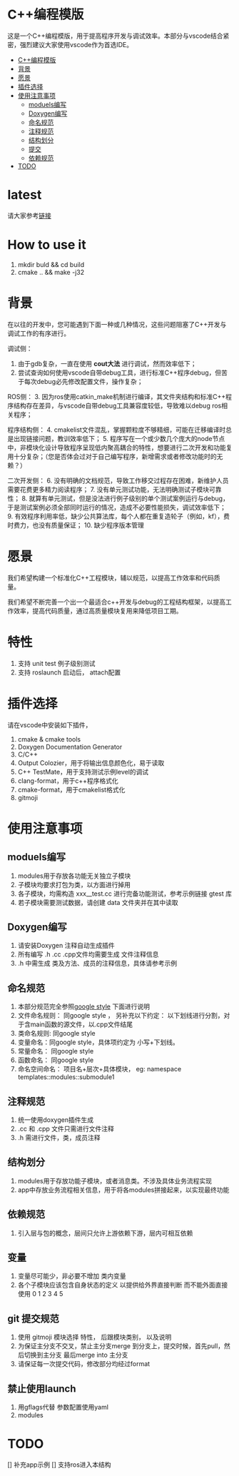 # C++编程模版

这是一个C++编程模版，用于提高程序开发与调试效率。本部分与vscode结合紧密，强烈建议大家使用vscode作为首选IDE。

- [C++编程模版](#C++编程模版)
- [背景](#背景)
- [愿景](#愿景)
- [插件选择](#插件选择)
- [使用注意事项](#使用注意事项)
    - [moduels编写](#moduels编写)
    - [Doxygen编写](#Doxygen编写)
    - [命名规范](#命名规范)
    - [注释规范](#注释规范)
    - [结构划分](#结构划分)
    - [提交](#提交)
    - [依赖规范](#依赖规范)
- [TODO](#TODO)

# latest 

请大家参考[链接](https://sjtu.feishu.cn/docx/GNrBdbXlwop1ruxKjkhcFsb1nuv)

# How to use it

1. mkdir buld && cd build
2. cmake .. && make -j32

# 背景

在以往的开发中，您可能遇到下面一种或几种情况，这些问题阻塞了C++开发与调试工作的有序进行。

调试侧：
1. 由于gdb复杂，一直在使用 **cout大法** 进行调试，然而效率低下；
2. 尝试查询如何使用vscode自带debug工具，进行标准C++程序debug，但苦于每次debug必先修改配置文件，操作复杂；

ROS侧：
3. 因为ros使用catkin_make机制进行编译，其文件夹结构和标准C++程序结构存在差异，与vscode自带debug工具兼容度较低，导致难以debug ros相关程序；

程序结构侧：
4. cmakelist文件混乱，掌握颗粒度不够精细，可能在迁移编译时总是出现链接问题，教训效率低下；
5. 程序写在一个或少数几个庞大的node节点中，非模块化设计导致程序呈现低内聚高耦合的特性，想要进行二次开发和功能复用十分复杂；（您是否体会过对于自己编写程序，新增需求或者修改功能时的无赖？）

二次开发侧：
6. 没有明确的文档规范，导致工作移交过程存在困难，新维护人员需要花费更多精力阅读程序；
7. 没有单元测试功能，无法明确测试子模块可靠性；
8. 就算有单元测试，但是没法进行例子级别的单个测试案例运行与debug，于是测试案例必须全部同时运行的情况，造成不必要性能损失，调试效率低下；
9. 有效程序利用率低，缺少公共算法库，每个人都在重复造轮子（例如，kf），费时费力，也没有质量保证；
10. 缺少程序版本管理

# 愿景

我们希望构建一个标准化C++工程模块，辅以规范，以提高工作效率和代码质量。

我们希望不断完善一个出一个最适合c++开发与debug的工程结构框架，以提高工作效率，提高代码质量，通过高质量模块复用来降低项目工期。

# 特性

1. 支持 unit test 例子级别测试
2. 支持 roslaunch 启动后， attach配置

# 插件选择

请在vscode中安装如下插件，

1. cmake & cmake tools
2. Doxygen Documentation Generator
3. C/C++
4. Output Colozier，用于将输出信息颜色化，易于读取
5. C++ TestMate，用于支持测试示例level的调试
4. clang-format，用于c++程序格式化
5. cmake-format，用于cmakelist格式化
6. gitmoji

# 使用注意事项

## moduels编写
1. modules用于存放各功能无关独立子模块
2. 子模块均要求打包为类，以方面进行掉用
3. 各子模块，均需构造 xxx__test.cc 进行完备功能测试，参考示例链接 gtest 库
4. 若子模块需要测试数据，请创建 data 文件夹并在其中读取

## Doxygen编写
1. 请安装Doxygen 注释自动生成插件
2. 所有编写 .h .cc .cpp文件均需要生成 文件注释信息
3. .h 中需生成 类及方法、成员的注释信息，具体请参考示例

## 命名规范
1. 本部分规范完全参照[google style](https://zh-google-styleguide.readthedocs.io/en/latest/google-cpp-styleguide/naming/) 下面进行说明
2. 文件命名规则： 同google style ， 另补充以下约定： 以下划线进行分割，对于含main函数的源文件，以.cpp文件结尾
3. 类命名规则: 同google style
4. 变量命名：同google style，具体项约定为 小写+下划线。
5. 常量命名： 同google style
5. 函数命名： 同google style
6. 命名空间命名： 项目名+层次+具体模块， eg: namespace templates::modules::submodule1

## 注释规范
1. 统一使用doxygen插件生成
2. .cc 和 .cpp 文件只需进行文件注释
3. .h 需进行文件，类，成员注释

## 结构划分
1. modules用于存放功能子模块，或者消息类。不涉及具体业务流程实现
2. app中存放业务流程相关信息，用于将各modules拼接起来，以实现最终功能

## 依赖规范

1. 引入层与包的概念，层间只允许上游依赖下游，层内可相互依赖

## 变量

1. 变量尽可能少，非必要不增加 类内变量
2. 各个子模块应该包含自身状态的定义  以提供给外界直接判断 而不能外面直接使用 0 1 2 3 4 5 

## git 提交规范

1. 使用 gitmoji 模块选择 特性， 后跟模块类别， 以及说明
2. 为保证主分支不交叉，禁止主分支merge 到分支上，提交时候，首先pull，然后切换到主分支 最后merge into 主分支
3. 请保证每一次提交代码，修改部分均经过format

## 禁止使用launch
1. 用gflags代替 参数配置使用yaml
2. modules 


# TODO

[] 补充app示例
[] 支持ros进入本结构
